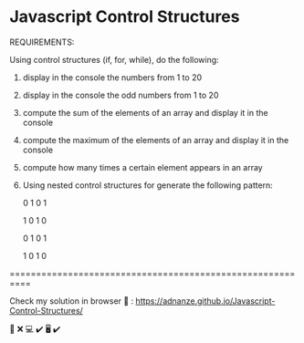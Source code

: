 # Javascript Control Structures

REQUIREMENTS:

Using control structures (if, for, while), do the following:

1. display in the console the numbers from 1 to 20

2. display in the console the odd numbers from 1 to 20

3. compute the sum of the elements of an array and display it in the console

4. compute the maximum of the elements of an array and display it in the console

5. compute how many times a certain element appears in an array

6. Using nested control structures for generate the following pattern:

   0 1 0 1

   1 0 1 0

   0 1 0 1

   1 0 1 0

==========================================================

Check my solution in browser :eyes: : https://adnanze.github.io/Javascript-Control-Structures/

:iphone: :x:
:computer: :heavy_check_mark:
:desktop_computer: :heavy_check_mark:
